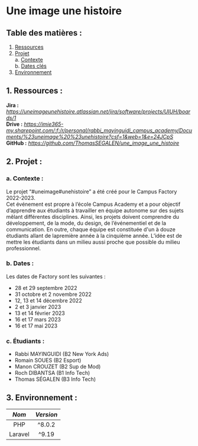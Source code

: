 # Une image une histoire  
  
## Table des matières :  
  
1. [Ressources](README.md#1-ressources-)  
2. [Projet](README.md#2-projet-)  
   a. [Contexte](README.md#a-contexte-)  
   b. [Dates clés](README.md#b-date-cles-)  
3. [Environnement](README.md#3-environnement-)  
  
  
## 1. Ressources :  
  
**Jira :** *https://uneimageunehistoire.atlassian.net/jira/software/projects/UIUH/boards/1*  
**Drive :** *https://imie365-my.sharepoint.com/:f:/r/personal/rabbi_mayinguidi_campus_academy/Documents/%23uneimage%20%23unehistoire?csf=1&web=1&e=24JCpS*  
**GitHub :** *https://github.com/ThomasSEGALEN/une_image_une_histoire*  
  
  
## 2. Projet :  
  
### a. Contexte :  
  
Le projet “#uneimage#unehistoire” a été créé pour le Campus Factory 2022-2023.  
Cet événement est propre à l’école Campus Academy et a pour objectif d’apprendre aux étudiants à travailler en équipe autonome sur des sujets mêlant différentes disciplines. Ainsi, les projets doivent comprendre du développement, de la mode, du design, de l’événementiel et de la communication. En outre, chaque équipe est constituée d'un à douze étudiants allant de lapremière année à la cinquième année. L’idée est de mettre les étudiants dans un milieu aussi proche que possible du milieu professionnel.  
  
### b. Dates :  
  
Les dates de Factory sont les suivantes :  
  
-   28 et 29 septembre 2022  
-   31 octobre et 2 novembre 2022  
-   12, 13 et 14 décembre 2022  
-   2 et 3 janvier 2023  
-   13 et 14 février 2023  
-   16 et 17 mars 2023  
-   16 et 17 mai 2023  
  
### c. Étudiants :  
  
-   Rabbi MAYINGUIDI (B2 New York Ads)  
-   Romain SOUES (B2 Esport)  
-   Manon CROUZET (B2 Sup de Mod)  
-   Roch DIBANTSA (B1 Info Tech)  
-   Thomas SÉGALEN (B3 Info Tech)  
  
  
## 3. Environnement :  
  
| _Nom_ | _Version_ |  
| :-----: | :-------: |  
| PHP | ^8.0.2 |  
| Laravel | ^9.19 |  
  
